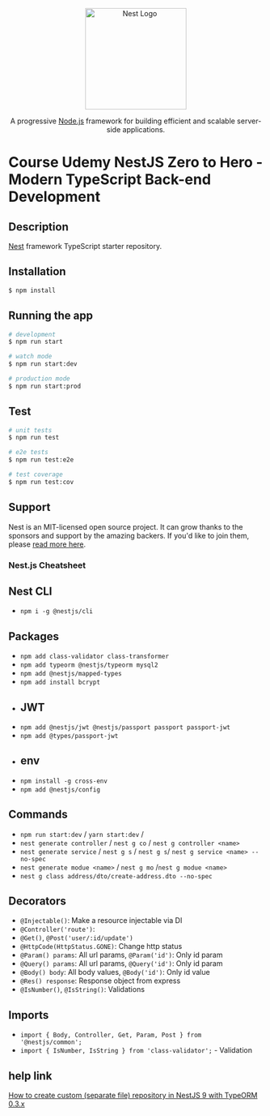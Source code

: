 <p align="center">
  <a href="http://nestjs.com/" target="blank"><img src="https://nestjs.com/img/logo-small.svg" width="200" alt="Nest Logo" /></a>
</p>

[circleci-image]: https://img.shields.io/circleci/build/github/nestjs/nest/master?token=abc123def456
[circleci-url]: https://circleci.com/gh/nestjs/nest

  <p align="center">A progressive <a href="http://nodejs.org" target="_blank">Node.js</a> framework for building efficient and scalable server-side applications.</p>
    <p align="center">
    <h1>Course Udemy NestJS Zero to Hero - Modern TypeScript Back-end Development</h1>
    </p>
  <!--[![Backers on Open Collective](https://opencollective.com/nest/backers/badge.svg)](https://opencollective.com/nest#backer)
  [![Sponsors on Open Collective](https://opencollective.com/nest/sponsors/badge.svg)](https://opencollective.com/nest#sponsor)-->

## Description

[Nest](https://github.com/nestjs/nest) framework TypeScript starter repository.

## Installation

```bash
$ npm install
```

## Running the app

```bash
# development
$ npm run start

# watch mode
$ npm run start:dev

# production mode
$ npm run start:prod
```

## Test

```bash
# unit tests
$ npm run test

# e2e tests
$ npm run test:e2e

# test coverage
$ npm run test:cov
```

## Support

Nest is an MIT-licensed open source project. It can grow thanks to the sponsors and support by the amazing backers. If you'd like to join them, please [read more here](https://docs.nestjs.com/support).



### Nest.js Cheatsheet

## Nest CLI

- `npm i -g @nestjs/cli`

## Packages

- `npm add class-validator class-transformer`
- `npm add typeorm @nestjs/typeorm mysql2`
- `npm add @nestjs/mapped-types`
- `npm add install bcrypt`
- ## JWT
- `npm add @nestjs/jwt @nestjs/passport passport passport-jwt`
- `npm add @types/passport-jwt`
- ## env
- `npm install -g cross-env`
- `npm add @nestjs/config`

## Commands

- `npm run start:dev` / `yarn start:dev` / 
- `nest generate controller` / `nest g co` /  `nest g controller <name>`
- `nest generate service` / `nest g s` / `nest g s`/ `nest g service <name> --no-spec`
- `nest generate modue <name>` / `nest g mo` /`nest g modue <name>`
- `nest g class address/dto/create-address.dto --no-spec`

## Decorators

- `@Injectable()`: Make a resource injectable via DI
- `@Controller('route')`:
- `@Get()`, `@Post('user/:id/update')`
- `@HttpCode(HttpStatus.GONE)`: Change http status
- `@Param() params`: All url params, `@Param('id')`: Only id param
- `@Query() params`: All url params, `@Query('id')`: Only id param
- `@Body() body`: All body values, `@Body('id')`: Only id value
- `@Res() response`: Response object from express
- `@IsNumber()`, `@IsString()`: Validations

## Imports
- `import { Body, Controller, Get, Param, Post } from '@nestjs/common';`
- `import { IsNumber, IsString } from 'class-validator';` - Validation

## help link
[How to create custom (separate file) repository in NestJS 9 with TypeORM 0.3.x](https://stackoverflow.com/questions/74542474/how-to-create-custom-separate-file-repository-in-nestjs-9-with-typeorm-0-3-x)


